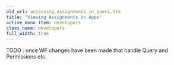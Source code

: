 ```yaml
---
old_url: accessing_assignments_in_queri.htm
title: "Viewing Assignments in Apps"
active_menu_item: developers
class_name: developers
full_width: true
---
```



TODO : once WF changes have been made that handle Query and Permissions etc.
